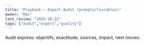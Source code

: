 ```yaml
---
title: "Playbook — Expert Audit (prompts/livrables)"
owner: "Max"
last_review: "2025-10-22"
tags: ["audit","expert","quality"]
---
```

Audit express: objectifs, exactitude, sources, impact, next moves.
